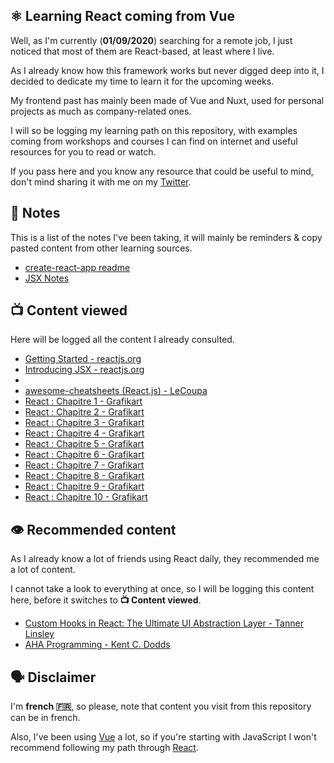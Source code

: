 ⚛ Learning React coming from Vue
---

Well, as I'm currently (**01/09/2020**) searching for a remote job, I just noticed that most of them are React-based, at least where I live.

As I already know how this framework works but never digged deep into it, I decided to dedicate my time to learn it for the upcoming weeks.

My frontend past has mainly been made of Vue and Nuxt, used for personal projects as much as company-related ones.

I will so be logging my learning path on this repository, with examples coming from workshops and courses I can find on internet and useful resources for you to read or watch.

If you pass here and you know any resource that could be useful to mind, don't mind sharing it with me on my [Twitter](https://twitter.com/yaeeelglx).

📝 Notes
---

This is a list of the notes I've been taking, it will mainly be reminders & copy pasted content from other learning sources.

- [create-react-app readme](./notes/create-react-app-readme.md)
- [JSX Notes](./notes/jsx.md)

📺 Content viewed
---

Here will be logged all the content I already consulted.

- [Getting Started - reactjs.org](https://reactjs.org/docs/getting-started.html)
- [Introducing JSX - reactjs.org](https://reactjs.org/docs/introducing-jsx.html)
- 
- [awesome-cheatsheets (React.js) - LeCoupa](https://github.com/LeCoupa/awesome-cheatsheets/blob/master/frontend/react.js)
- [React : Chapitre 1 - Grafikart](https://www.youtube.com/watch?v=SMgQlTSoXf0)
- [React : Chapitre 2 - Grafikart](https://www.youtube.com/watch?v=SMgQlTSoXf0)
- [React : Chapitre 3 - Grafikart](https://www.youtube.com/watch?v=SMgQlTSoXf0)
- [React : Chapitre 4 - Grafikart](https://www.youtube.com/watch?v=SMgQlTSoXf0)
- [React : Chapitre 5 - Grafikart](https://www.youtube.com/watch?v=SMgQlTSoXf0)
- [React : Chapitre 6 - Grafikart](https://www.youtube.com/watch?v=SMgQlTSoXf0)
- [React : Chapitre 7 - Grafikart](https://www.youtube.com/watch?v=SMgQlTSoXf0)
- [React : Chapitre 8 - Grafikart](https://www.youtube.com/watch?v=SMgQlTSoXf0)
- [React : Chapitre 9 - Grafikart](https://www.youtube.com/watch?v=SMgQlTSoXf0)
- [React : Chapitre 10 - Grafikart](https://www.youtube.com/watch?v=SMgQlTSoXf0)

👁 Recommended content
---

As I already know a lot of friends using React daily, they recommended me a lot of content.

I cannot take a look to everything at once, so I will be logging this content here, before it switches to **📺 Content viewed**.

- [Custom Hooks in React: The Ultimate UI Abstraction Layer - Tanner Linsley](https://www.youtube.com/watch?v=J-g9ZJha8FE)
- [AHA Programming - Kent C. Dodds](https://kentcdodds.com/blog/aha-programming)



🗣 Disclaimer
---

I'm **french 🇫🇷**, so please, note that content you visit from this repository can be in french.

Also, I've been using [Vue](https://vuejs.org/) a lot, so if you're starting with JavaScript I won't recommend following my path through [React](https://reactjs.org/).
